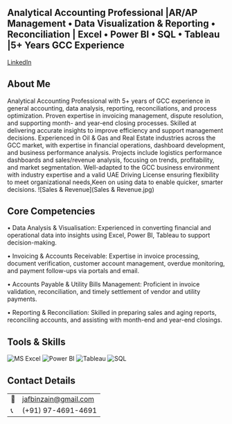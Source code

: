## Analytical Accounting Professional |AR/AP Management • Data Visualization & Reporting • Reconciliation | Excel • Power BI • SQL • Tableau |5+ Years GCC Experience

[LinkedIn](https://www.linkedin.com/in/jafbinzain)
## About Me
Analytical Accounting Professional with 5+ years of GCC experience in general accounting, data analysis, reporting, reconciliations, and process optimization. Proven expertise in invoicing management, dispute resolution, and supporting month- and year-end closing processes. Skilled at delivering accurate insights to improve efficiency and support management decisions.
Experienced in Oil & Gas and Real Estate industries across the GCC market, with expertise in financial operations, dashboard development, and business performance analysis. 
Projects include logistics performance dashboards and sales/revenue analysis, focusing on trends, profitability, and market segmentation.
Well-adapted to the GCC business environment with industry expertise and a valid UAE Driving License ensuring flexibility to meet organizational needs,Keen on using data to enable quicker, smarter decisions.
![Sales & Revenue](Sales & Revenue.jpg)
## Core Competencies
• Data Analysis & Visualisation: Experienced in converting financial and operational data into insights using Excel, Power BI, Tableau to support decision-making.

• Invoicing & Accounts Receivable: Expertise in invoice processing, document verification, customer account management, overdue monitoring, and payment follow-ups via portals and email.

• Accounts Payable & Utility Bills Management: Proficient in invoice validation, reconciliation, and timely settlement of vendor and utility payments.

• Reporting & Reconciliation: Skilled in preparing sales and aging reports, reconciling accounts, and assisting with month-end and year-end closings.

## Tools & Skills
![MS Excel](https://img.shields.io/badge/-Excel-217346?logo=Microsoft-Excel&logoColor=white) 
![Power BI](https://img.shields.io/badge/-Power%20BI-239120?logo=Power-BI&logoColor=white) 
![Tableau](https://img.shields.io/badge/-Tableau-E97627?logo=Tableau&logoColor=white)
![SQL](https://img.shields.io/badge/-SQL-CC2927?logo=MySQL&logoColor=white)
## Contact Details    
<table>
  <tbody>
    <tr>
      <td>📧</td>
      <td><a href="mailto:jafbinzain@gmail.com">jafbinzain@gmail.com</a></td>
    </tr>
    <tr>
      <td>📞</td>
      <td>(+91) 97-4691-4691</td>

